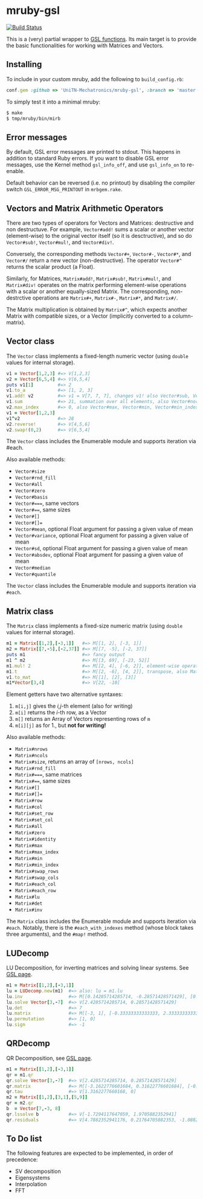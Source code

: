 # mruby-gsl
[![Build Status](https://travis-ci.org/UniTN-Mechatronics/mruby-gsl.svg)](https://travis-ci.org/UniTN-Mechatronics/mruby-gsl)

This is a (very) partial wrapper to [GSL functions](http://www.gnu.org/software/gsl/manual/html_node). Its main target is to provide the basic functionalities for working with Matrices and Vectors.

## Installing
To include in your custom mruby, add the following to `build_config.rb`:

```ruby
conf.gem :github => 'UniTN-Mechatronics/mruby-gsl', :branch => 'master'
```

To simply test it into a minimal mruby:

```sh
$ make
$ tmp/mruby/bin/mirb
```

## Error messages
By default, GSL error messages are printed to stdout. This happens in addition to standard Ruby errors. If you want to disable GSL error messages, use the Kernel method `gsl_info_off`, and use `gsl_info_on` to re-enable.

Default behavior can be reversed (i.e. no printout) by disabling the compiler switch `GSL_ERROR_MSG_PRINTOUT` in `mrbgem.rake`.

## Vectors and Matrix Arithmetic Operators
There are two types of operators for Vectors and Matrices: destructive and non destructuve. For example, `Vector#add!` sums a scalar or another vector (element-wise) to the original vector itself (so it is desctructive), and so do `Vector#sub!`, `Vector#mul!`, and `Vector#div!`. 

Conversely, the corresponding methods `Vector#+`, `Vector#-`, `Vector#*`, and `Vector#/` return a new vector (non-destructive). The operator `Vector#^` returns the scalar product (a Float).

Similarly, for Matrices, `Matrix#add!`, `Matrix#sub!`, `Matrix#mul!`, and `Matrix#div!` operates on the matrix performing element-wise operations with a scalar or another equally-sized Matrix. The corresponding, non-destrctive operations are `Matrix#+`, `Matrix#-`, `Matrix#*`, and `Matrix#/`. 

The Matrix multiplication is obtained by `Matrix#^`, which expects another Matrix with compatible sizes, or a Vector (implicitly converted to a column-matrix).

## Vector class

The `Vector` class implements a fixed-length numeric vector (using `double` values for internal storage).

```ruby
v1 = Vector[1,2,3] #=> V[1,2,3]
v2 = Vector[6,5,4] #=> V[6,5,4]
puts v1[1]         #=> 2
v1.to_a            #=> [1, 2, 3]
v1.add! v2         #=> v1 = V[7, 7, 7], changes v1! also Vector#sub, Vector#mul, Vector#div
v1.sum             #=> 21, summation over all elements, also Vector#norm
v2.max_index       #=> 0, also Vector#max, Vector#min, Vector#min_index
v1 = Vector[1,2,3]
v1^v2              #=> 28
v2.reverse!        #=> V[4,5,6]
v2.swap!(0,2)      #=> V[6,5,4]
```

The `Vector` class includes the Enumerable module and supports iteration via #each.

Also available methods:

* `Vector#size`
* `Vector#rnd_fill`
* `Vector#all`
* `Vector#zero`
* `Vector#basis`
* `Vector#===`, same vectors
* `Vector#==`, same sizes
* `Vector#[]`
* `Vector#[]=`
* `Vector#mean`, optional Float argument for passing a given value of mean
* `Vector#variance`, optional Float argument for passing a given value of mean
* `Vector#sd`, optional Float argument for passing a given value of mean
* `Vector#absdev`, optional Float argument for passing a given value of mean
* `Vector#median`
* `Vector#quantile`

The `Vector` class includes the Enumerable module and supports iteration via `#each`.

## Matrix class

The `Matrix` class implements a fixed-size numeric matrix (using `double` values for internal storage).

```ruby
m1 = Matrix[[1,2],[-3,1]]   #=> M[[1, 2], [-3, 1]]
m2 = Matrix[[7,-5],[-2,37]] #=> M[[7, -5], [-2, 37]]
puts m1                     #=> fancy output
m1 ^ m2                     #=> M[[3, 69], [-23, 52]]
m1.mul! 2                   #=> M[[2, 4], [-6, 2]], element-wise operators
m1.t                        #=> M[[2, -6], [4, 2]], transpose, also Matrix#t!
v1.to_mat                   #=> M[[1], [2], [3]]
m1*Vector[3,4]              #=> V[22, -10]
```

Element getters have two alternative syntaxes:

1. `m[i,j]` gives the *i,j*-th element (also for writing)
2. `m[i]` returns the *i*-th row, as a Vector
3. `m[]` returns an Array of Vectors representing rows of `m`
4. `m[i][j]` as for 1., but **not for writing!**

Also available methods:

* `Matrix#nrows`
* `Matrix#ncols`
* `Matrix#size`, returns an array of `[nrows, ncols]`
* `Matrix#rnd_fill`
* `Matrix#===`, same matrices
* `Matrix#==`, same sizes
* `Matrix#[]`
* `Matrix#[]=`
* `Matrix#row`
* `Matrix#col`
* `Matrix#set_row `
* `Matrix#set_col `
* `Matrix#all`
* `Matrix#zero`
* `Matrix#identity`
* `Matrix#max`
* `Matrix#max_index`
* `Matrix#min`
* `Matrix#min_index`
* `Matrix#swap_rows`
* `Matrix#swap_cols`
* `Matrix#each_col`
* `Matrix#each_row`
* `Matrix#lu`
* `Matrix#det`
* `Matrix#inv`

The `Matrix` class includes the Enumerable module and supports iteration via `#each`. Notably, there is the `#each_with_indexes` method (whose block takes three arguments), and the `#map!` method.


## LUDecomp

LU Decomposition, for inverting matrices and solving linear systems. See [GSL page](http://www.gnu.org/software/gsl/manual/html_node/LU-Decomposition.html).

```ruby
m1 = Matrix[[1,2],[-3,1]] 
lu = LUDecomp.new(m1)  #=> also: lu = m1.lu
lu.inv                 #=> M[[0.14285714285714, -0.28571428571429], [0.42857142857143, 0.14285714285714]]
lu.solve Vector[3,-7]  #=> V[2.4285714285714, 0.28571428571429]
lu.det                 #=> 7
lu.matrix              #=> M[[-3, 1], [-0.33333333333333, 2.3333333333333]]
lu.permutation         #=> [1, 0]
lu.sign                #=> -1
```

## QRDecomp

QR Decomposition, see [GSL page](http://www.gnu.org/software/gsl/manual/html_node/QR-Decomposition.html).

```ruby
m1 = Matrix[[1,2],[-3,1]] 
qr = m1.qr
qr.solve Vector[3,-7]  #=> V[2.4285714285714, 0.28571428571429]
qr.matrix              #=> M[[-3.1622776601684, 0.31622776601684], [-0.72075922005613, 2.2135943621179]]
qr.tau                 #=> V[1.3162277660168, 0]
m2 = Matrix[[1,2],[3,1],[5,9]]
qr = m2.qr
b  = Vector[7,-3, 8]
qr.lssolve b           #=> V[-1.7294117647059, 1.9705882352941]
qr.residuals           #=> V[4.7882352941176, 0.21764705882353, -1.0882352941176]
```



## To Do list

The following features are expected to be implemented, in order of precedence:

* SV decomposition
* Eigensystems
* Interpolation
* FFT
